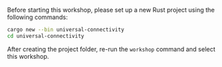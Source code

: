 Before starting this workshop, please set up a new Rust project using the following commands:

```sh
cargo new --bin universal-connectivity
cd universal-connectivity
```

After creating the project folder, re-run the `workshop` command and select this workshop.
